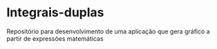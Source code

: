 # Integrais-duplas
 Repositório para desenvolvimento de uma aplicação que gera gráfico a partir de expressões matemáticas
